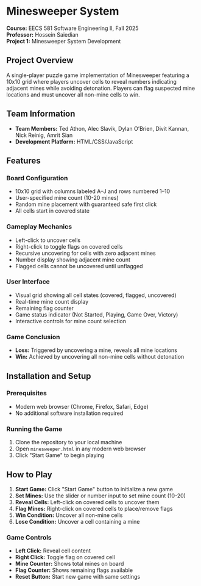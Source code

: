 # Minesweeper System
**Course:** EECS 581 Software Engineering II, Fall 2025  
**Professor:** Hossein Saiedian  
**Project 1:** Minesweeper System Development

## Project Overview
A single-player puzzle game implementation of Minesweeper featuring a 10x10 grid where players uncover cells to reveal numbers indicating adjacent mines while avoiding detonation. Players can flag suspected mine locations and must uncover all non-mine cells to win.

## Team Information
- **Team Members:** Ted Athon, Alec Slavik, Dylan O’Brien, Divit Kannan, Nick Reinig, Amrit Sian
- **Development Platform:** HTML/CSS/JavaScript

## Features
### Board Configuration
- 10x10 grid with columns labeled A–J and rows numbered 1–10
- User-specified mine count (10-20 mines)
- Random mine placement with guaranteed safe first click
- All cells start in covered state

### Gameplay Mechanics
- Left-click to uncover cells
- Right-click to toggle flags on covered cells
- Recursive uncovering for cells with zero adjacent mines
- Number display showing adjacent mine count
- Flagged cells cannot be uncovered until unflagged

### User Interface
- Visual grid showing all cell states (covered, flagged, uncovered)
- Real-time mine count display
- Remaining flag counter
- Game status indicator (Not Started, Playing, Game Over, Victory)
- Interactive controls for mine count selection

### Game Conclusion
- **Loss:** Triggered by uncovering a mine, reveals all mine locations
- **Win:** Achieved by uncovering all non-mine cells without detonation

## Installation and Setup

### Prerequisites
- Modern web browser (Chrome, Firefox, Safari, Edge)
- No additional software installation required

### Running the Game
1. Clone the repository to your local machine
2. Open `minesweeper.html` in any modern web browser
3. Click "Start Game" to begin playing

## How to Play
1. **Start Game:** Click "Start Game" button to initialize a new game
2. **Set Mines:** Use the slider or number input to set mine count (10-20)
3. **Reveal Cells:** Left-click on covered cells to uncover them
4. **Flag Mines:** Right-click on covered cells to place/remove flags
5. **Win Condition:** Uncover all non-mine cells
6. **Lose Condition:** Uncover a cell containing a mine

### Game Controls
- **Left Click:** Reveal cell content
- **Right Click:** Toggle flag on covered cell
- **Mine Counter:** Shows total mines on board
- **Flag Counter:** Shows remaining flags available
- **Reset Button:** Start new game with same settings
